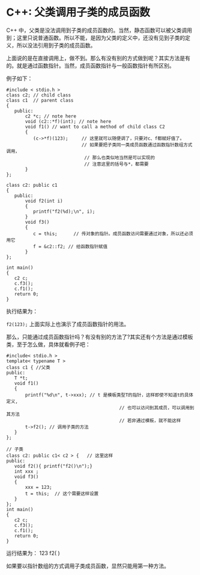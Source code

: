 # C++: 父类调用子类的成员函数

C++ 中，父类是没法调用到子类的成员函数的。当然，静态函数可以被父类调用到；这里只说普通函数。所以不能，是因为父类的定义中，还没有见到子类的定义，所以没法引用到子类的成员函数。

上面说的是在直接调用上，做不到。那么有没有别的方式做到呢？其实方法是有的。就是通过函数指针。当然，成员函数指针与一般函数指针有所区别。

例子如下：

```
#include < stdio.h >
class c2; // child class
class c1  // parent class
{
   public:
       c2 *c; // note here
       void (c2::*f)(int); // note here
       void f1() // want to call a method of child class C2
       {
          (c->*f)(123);     // 这里就可以随便调了，只要对c、f都赋好值了。
                            // 如果要把子类同一类成员函数通过函数指针数组方式调用，
                             // 那么也类似地当然是可以实现的
                             // 注意这里的括号与*，都需要
       }
};

class c2: public c1
{
   public:
       void f2(int i)
       {
          printf("f2(%d);\n", i);
       }
       void f3()
       {
          c = this;      // 传对象的指针。成员函数访问需要通过对象，所以还必须用它
          f = &c2::f2; // 给函数指针赋值
       }
};

int main()
{
   c2 c;
   c.f3();
   c.f1();
   return 0;
}
```

执行结果为：

```f2(123);```
上面实际上也演示了成员函数指针的用法。

那么，只能通过成员函数指针吗？有没有别的方法了?其实还有个方法是通过模板类，至于怎么做，具体就看例子吧：
```
#include< stdio.h >
template< typename T >
class c1 { //父类
public:
   T *t;
   void f1()
   {
       printf("%d\n", t->xxx); // t 是模板类型T的指针，这样即使不知道t的具体定义,
                                          // 也可以访问到其成员，可以调用到其方法
                                          // 若非通过模板，就不能这样
       t->f2(); // 调用子类的方法
   }
};

// 子类
class c2: public c1< c2 > {   // 这里这样
public:
   void f2(){ printf("f2()\n");}
   int xxx ;
   void f3()
   {
       xxx = 123;
       t = this;  // 这个需要这样设置
   }
};
int main()
{
   c2 c;
   c.f3(); 
   c.f1();
   return 0;
}
```
运行结果为：
123
f2( )

如果要以指针数组的方式调用子类成员函数，显然只能用第一种方法。

